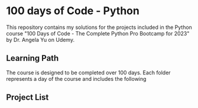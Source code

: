 # 100 days of Code - Python

This repository contains my solutions for the projects included in the Python course "100 Days of Code - The Complete Python Pro Bootcamp for 2023" by Dr. Angela Yu on Udemy.

## Learning Path

The course is designed to be completed over 100 days.  Each folder represents a day of the course and includes the following


## Project List
